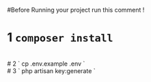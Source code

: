 #Before Running your project run this comment !
<br>
# 1 ` composer install `
<br>
# 2 ` cp .env.example .env `
<br>
# 3 ` php artisan key:generate `
